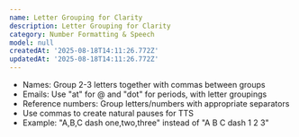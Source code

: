 ```yaml
---
name: Letter Grouping for Clarity
description: Letter Grouping for Clarity
category: Number Formatting & Speech
model: null
createdAt: '2025-08-18T14:11:26.772Z'
updatedAt: '2025-08-18T14:11:26.772Z'
---
```

- Names: Group 2-3 letters together with commas between groups
- Emails: Use "at" for @ and "dot" for periods, with letter groupings
- Reference numbers: Group letters/numbers with appropriate separators
- Use commas to create natural pauses for TTS
- Example: "A,B,C dash one,two,three" instead of "A B C dash 1 2 3"
